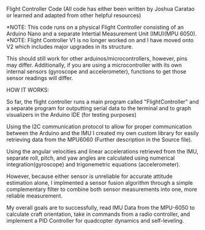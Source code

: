 Flight Controller Code (All code has either been written by Joshua Caratao or learned and adapted from other helpful resources)

*NOTE: This code runs on a physical Flight Controller consisting of an Arduino Nano and a separate Intertial Measurement Unit (IMU)(MPU 6050). 
*NOTE: Flight Controller V1 is no longer worked on and I have moved onto V2 which includes major upgrades in its structure.

This should still work for other arduinos/microcontrollers, however, pins may differ. Additionally, if you are using a microcontroller with its own internal sensors (gyroscope and accelerometer), functions to get those sensor readings will differ.

HOW IT WORKS:

  So far, the flight controller runs a main program called "FlightController" and a separate program for outputting serial data to the terminal and to graph visualizers in the Arduino IDE (for testing purposes)

  Using the I2C communication protocol to allow for proper communication between the Arduino and the IMU I created my own custom library for easily retrieving data from the MPU6060 (Further description in the Source file). 
  
  Using the angular velocities and linear accelerations retrieved from the IMU, separate roll, pitch, and yaw angles are calculated using numerical integration(gyroscope) and trigonemetric equations (accelerometer).

  However, because either sensor is unreliable for accurate attitude estimation alone, I implmented a sensor fusion algorithm through a simple complementary filter to combine both sensor measurements into one, more reliable measurement.

  

My overall goals are to successfully, read IMU Data from the MPU-6050 to calculate craft orientation, take in commands from a radio controller, and implement a PID Controller for quadcopter dynamics and self-leveling. 
